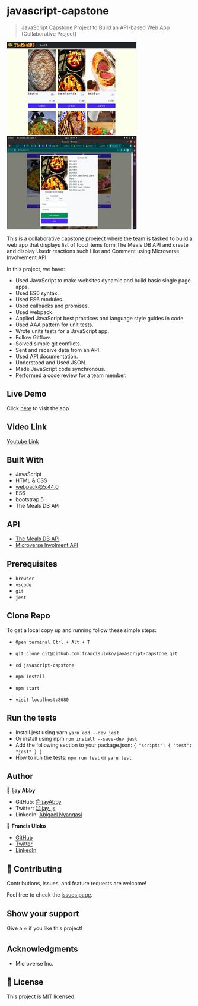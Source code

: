 # javascript-capstone

> JavaScript Capstone Project to Build an API-based Web App
[Collaborative Project]

<img src="./src/assets/images/homepage-screenshot.png" width=350 height="250">
<img src="./src/assets/images/popup-screenshot.png" width=350 height="250">


This is a collaborative capstone proeject where the team is tasked to build a web app that displays list of food items form The Meals DB API and create and display Usedr reactions such Like and Comment using Microverse Involvement API.

In this project, we have:

- Used JavaScript to make websites dynamic and build basic single  page apps.
- Used ES6 syntax.
- Used ES6 modules.
- Used callbacks and promises.
- Used webpack.
- Applied JavaScript best practices and language style guides in code.
- Used AAA pattern for unit tests.
- Wrote units tests for a JavaScript app.
- Follow Gitflow.
- Solved simple git conflicts.
- Sent and receive data from an API.
- Used API documentation.
- Understood and Used JSON.
- Made JavaScript code synchronous.
- Performed a code review for a team member.

## Live Demo
Click [here](https://francisuloko.github.io/javascript-capstone/dist/) to visit the app

## Video Link
[Youtube Link](https://youtu.be/9pukR3Mrl68)

## Built With

- JavaScript
- HTML & CSS
- webpack@5.44.0
- ES6
- bootstrap 5
- The Meals DB API

## API 
- [The Meals DB API](https://www.themealdb.com/api.php)
- [Microverse Involment API](https://www.notion.so/microverse/Involvement-API-869e60b5ad104603aa6db59e08150270)

## Prerequisites

- `browser`
- `vscode`
- `git`
- `jest`

## Clone Repo

To get a local copy up and running follow these simple steps:

   - `Open terminal Ctrl + Alt + T`

   - `git clone git@github.com:francisuloko/javascript-capstone.git`

   - `cd javascript-capstone`

   - `npm install`

   - `npm start`

   - `visit localhost:8080`

## Run the tests

- Install jest using yarn `yarn add --dev jest`
- Or install using npm `npm install --save-dev jest`
- Add the following section to your package.json: 
`{
  "scripts": {
    "test": "jest"
  }
}`
- How to run the tests: `npm run test` or `yarn test`
   

## Author

👤 **Ijay Abby**
- GitHub: [@IjayAbby](https://github.com/IjayAbby)
- Twitter: [@Ijay_js](https://twitter.com/Ijay_js)
- LinkedIn: [Abigael Nyangasi](https://www.linkedin.com/in/ijayabby4/)

👤 **Francis Uloko**

- [GitHub](https://github.com/francisuloko)
- [Twitter](https://twitter.com/francisuloko)
- [LinkedIn](https://linkedin.com/in/francisuloko)


## 🤝 Contributing

Contributions, issues, and feature requests are welcome!

Feel free to check the [issues page](https://github.com/francisuloko/javascript-capstone/issues).


## Show your support

Give a ⭐️ if you like this project!


## Acknowledgments

- Microverse Inc.

## 📝 License

This project is [MIT](https://mit-license.org/) licensed.
